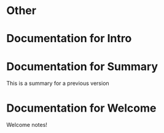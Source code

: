 # Other
# Documentation for Intro
# Documentation for Summary
This is a summary for a previous version
# Documentation for Welcome
Welcome notes!